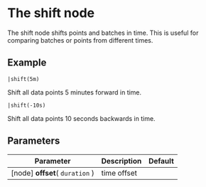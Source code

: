 The shift node
=====================

The shift node shifts points and batches in time. 
This is useful for comparing batches or points from different times.

Example
-------
    
    |shift(5m)
  
Shift all data points 5 minutes forward in time.

    |shift(-10s)
    
Shift all data points 10 seconds backwards in time.


Parameters
----------

Parameter     | Description | Default 
--------------|-------------|--------- 
[node] **offset**( `duration` )| time offset | 
